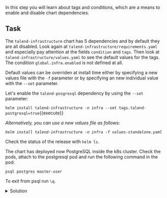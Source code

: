 In this step you will learn about tags and conditions, which are a means to enable and disable chart dependencies.

## Task

The `talend-infrastructure` chart has 5 dependencies and by default they are all disabled.
Look again at `talend-infrastructure/requirements.yaml` and especially pay attention at the fields `condition` and `tags`.
Then look at `talend-infrastructure/values.yaml` to see the default values for the tags. The condition `global.infra.enabled` is not defined at all.

Default values can be overriden at install time either by specifying a new values file with the `-f` parameter or 
by specifying an new individual value with the `--set` parameter.

Let's enable the `talend-posgresql` dependency by using the `--set` parameter:

`helm install talend-infrastructure -n infra --set tags.talend-postgresql=true`{{execute}}

*Alternatively, you can use a new values file as follows:*

*`helm install talend-infrastructure -n infra -f values-standalone.yaml`*

Check the status of the release with `helm ls`.

The chart has deployed now PostgreSQL inside the k8s cluster.
Check the pods, attach to the postgresql pod and run the following command in the pod:

`psql postgres master-user`

To exit from psql run `\q`.

<details><summary>Solution</summary>
<p>
`kubectl get pods`
<br/>
`kubectl exec -it <infra-postgresqlembedded-*> psql postgres master-user`
<br/>
</p>
</details>
